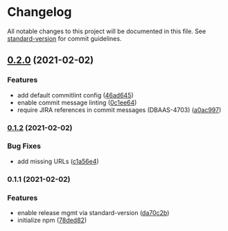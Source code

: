 # Changelog

All notable changes to this project will be documented in this file. See [standard-version](https://github.com/conventional-changelog/standard-version) for commit guidelines.

## [0.2.0](https://github.com/skolobov/git-flow-changelog/compare/v0.1.2...v0.2.0) (2021-02-02)


### Features

* add default commitlint config ([46ad645](https://github.com/skolobov/git-flow-changelog/commit/46ad6455efd4a485a295a9d910741955730e358f))
* enable commit message linting ([0c1ee64](https://github.com/skolobov/git-flow-changelog/commit/0c1ee64d45943a5d4375e5a061b4be8b0f57f276))
* require JIRA references in commit messages (DBAAS-4703) ([a0ac997](https://github.com/skolobov/git-flow-changelog/commit/a0ac9978c3aa473bd47ed8a9a719b42e2ad1a6a6))

### [0.1.2](https://github.com/skolobov/git-flow-changelog/compare/v0.1.1...v0.1.2) (2021-02-02)


### Bug Fixes

* add missing URLs ([c1a56e4](https://github.com/skolobov/git-flow-changelog/commit/c1a56e4a051484e9d2835f98edd3ef0e1b7fa1a3))

### 0.1.1 (2021-02-02)


### Features

* enable release mgmt via standard-version ([da70c2b](https://github.com/skolobov/git-flow-changelog/commit/da70c2ba28c2d6d728f423c864748b8132de1469))
* initialize npm ([78ded82](https://github.com/skolobov/git-flow-changelog/commit/78ded82426c2438eb105a8817f93c8ff4be9bf23))
